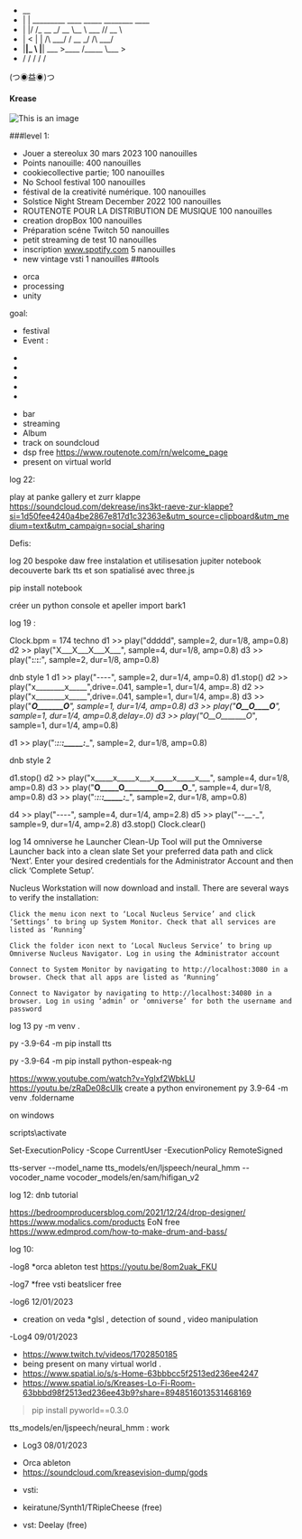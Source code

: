 

- __                                         
- |  | _________   ____ _____  ________ ____  
- |  |/ /\_  __ \_/ __ \\__  \ \___   // __ \ 
- |    <  |  | \/\  ___/ / __ \_/    /\  ___/ 
- |__|_ \ |__|    \___  >____  /_____ \\___  >
-    \/             \/     \/      \/    \/ 

(つ◉益◉)つ

#### Krease

![This is an image](https://scontent-cdt1-1.xx.fbcdn.net/v/t39.30808-1/274332014_5277218398964102_8297495416610704222_n.jpg?stp=cp0_dst-jpg_p60x60&_nc_cat=105&ccb=1-7&_nc_sid=c6021c&_nc_ohc=jyyMRQhAbg0AX_RPU-1&tn=JccsvCW0h8j7PqIG&_nc_ht=scontent-cdt1-1.xx&oh=00_AfAZXWpiZf2v4yy-Uk0MbTWH8lZf0OKx8lcSUzahZgfy1A&oe=63C19617)

###level  1:
* Jouer a stereolux 30 mars 2023            100 nanouilles
* Points nanouille: 400 nanouilles
* cookiecollective partie;                  100 nanouilles
* No School festival                        100 nanouilles
* féstival de la creativité numérique.      100 nanouilles
* Solstice Night Stream December 2022       100 nanouilles
* ROUTENOTE POUR LA DISTRIBUTION DE MUSIQUE  100 nanouilles
* creation dropBox                           100 nanouilles
* Préparation scéne Twitch                    50 nanouilles
* petit streaming de test                     10 nanouilles
* inscription  www.spotify.com                5 nanouilles
* new vintage vsti                            1 nanouilles
##tools
- orca
- processing
- unity


goal:
* festival
* Event :
-
-
-
-
-

* bar
* streaming
* Album
* track on soundcloud
* dsp free  https://www.routenote.com/rn/welcome_page
* present on  virtual world


log 22:

play at panke gallery et zurr klappe 
https://soundcloud.com/dekrease/ins3kt-raeve-zur-klappe?si=1d50fee4240a4be2867e817d1c32363e&utm_source=clipboard&utm_medium=text&utm_campaign=social_sharing


Defis:

log 20 bespoke daw free instalation et utilisesation jupiter notebook decouverte bark tts et son spatialisé avec three.js


pip install notebook

créer un python console et apeller import bark1

log 19 :

Clock.bpm = 174
techno
d1 >> play("ddddd", sample=2, dur=1/8, amp=0.8)
d2 >> play("X___X___X___X___", sample=4, dur=1/8, amp=0.8)
d3 >> play("__:___:___:___:_", sample=2, dur=1/8, amp=0.8)

dnb style 1
d1 >> play("----", sample=2, dur=1/4, amp=0.8)
d1.stop()
d2 >> play("x________x_____",drive=.041, sample=1, dur=1/4, amp=.8)
d2 >> play("x________x_____",drive=.041, sample=1, dur=1/4, amp=.8)
d3 >> play("____O_______O___", sample=1, dur=1/4, amp=0.8)
d3 >> play("____O__O____O___", sample=1, dur=1/4, amp=0.8,delay=.0)
d3 >> play("_O__O_______O___", sample=1, dur=1/4, amp=0.8)

d1 >> play(":______:_____:____:_____:____", sample=2, dur=1/8, amp=0.8)



dnb style 2

d1.stop()
d2 >> play("x_____x_____x___x_____x_____x___", sample=4, dur=1/8, amp=0.8)
d3 >> play("____O_____O_________O_____O_____", sample=4, dur=1/8, amp=0.8)
d3 >> play(":______:_____:____:_____:____", sample=2, dur=1/8, amp=0.8)

d4 >> play("-_-_-_-_", sample=4, dur=1/4, amp=2.8)
d5 >> play("_-_-__-_", sample=9, dur=1/4, amp=2.8)
d3.stop()
Clock.clear()





log 14 omniverse 
he Launcher Clean-Up Tool will put the Omniverse Launcher back into a clean slate 
Set your preferred data path and click ‘Next’. Enter your desired credentials for the Administrator Account and then click ‘Complete Setup’.

Nucleus Workstation will now download and install. There are several ways to verify the installation:

    Click the menu icon next to ‘Local Nucleus Service’ and click ‘Settings’ to bring up System Monitor. Check that all services are listed as ‘Running’

    Click the folder icon next to ‘Local Nucleus Service’ to bring up Omniverse Nucleus Navigator. Log in using the Administrator account

    Connect to System Monitor by navigating to http://localhost:3080 in a browser. Check that all apps are listed as ‘Running’

    Connect to Navigator by navigating to http://localhost:34080 in a browser. Log in using ‘admin’ or ‘omniverse’ for both the username and password

log 13 
 py -m venv .
 
 py -3.9-64 -m pip install tts
 
  py -3.9-64 -m pip install python-espeak-ng
  
  https://www.youtube.com/watch?v=Yglxf2WbkLU 
  https://youtu.be/zRaDe08cUIk
  create a python environement     py 3.9-64 -m venv .foldername
  
  on windows 
  
  scripts\activate
  
  Set-ExecutionPolicy -Scope CurrentUser -ExecutionPolicy RemoteSigned
  
   tts-server  --model_name tts_models/en/ljspeech/neural_hmm               --vocoder_name    vocoder_models/en/sam/hifigan_v2
 
log 12: dnb tutorial

https://bedroomproducersblog.com/2021/12/24/drop-designer/
https://www.modalics.com/products   EoN free
https://www.edmprod.com/how-to-make-drum-and-bass/



log 10:


-log8
*orca ableton test
https://youtu.be/8om2uak_FKU


-log7
*free vsti beatslicer free



-log6 12/01/2023
* creation on veda
*glsl , detection of sound , video manipulation

-Log4 09/01/2023
* https://www.twitch.tv/videos/1702850185
* being present on many virtual world .
* https://www.spatial.io/s/s-Home-63bbbcc5f2513ed236ee4247
* https://www.spatial.io/s/Kreases-Lo-Fi-Room-63bbbd98f2513ed236ee43b9?share=8948516013531468169

> pip install pyworld==0.3.0

tts_models/en/ljspeech/neural_hmm : work  



- Log3 08/01/2023
* Orca ableton
* https://soundcloud.com/kreasevision-dump/gods    

- vsti:
* keiratune/Synth1/TRipleCheese  (free)

* vst: Deelay (free)
